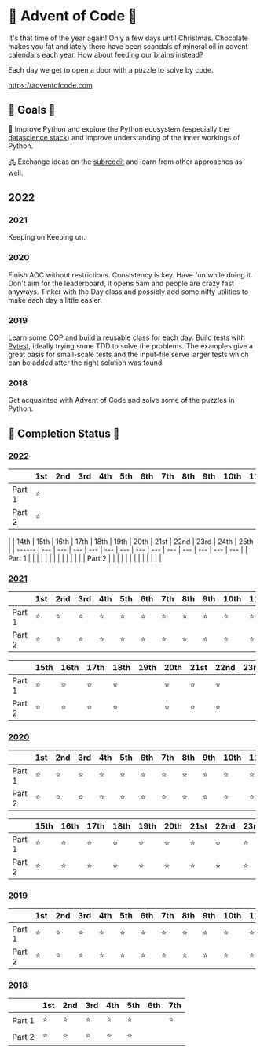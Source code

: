 # 🎄 Advent of Code 🎄

It's that time of the year again! Only a few days until Christmas. Chocolate makes you fat and lately there have been scandals of mineral oil in advent calendars each year. How about feeding our brains instead?

Each day we get to open a door with a puzzle to solve by code.

https://adventofcode.com

## 🏁 Goals 🏁 

🐍 Improve Python and explore the Python ecosystem (especially the [datascience stack](http://pydata.org/)) and improve understanding of the inner workings of Python. 

🖧 Exchange ideas on the [subreddit](https://www.reddit.com/r/adventofcode) and learn from other approaches as well.

## 2022


### 2021
Keeping on Keeping on.

### 2020
Finish AOC without restrictions. Consistency is key. Have fun while doing it. Don't aim for the leaderboard, it opens 5am and people are crazy fast anyways. Tinker with the Day class and possibly add some nifty utilities to make each day a little easier.

### 2019
Learn some OOP and build a reusable class for each day. Build tests with [Pytest](https://docs.pytest.org/en/stable/), ideally trying some TDD to solve the problems. The examples give a great basis for small-scale tests and the input-file serve larger tests which can be added after the right solution was found.

### 2018
Get acquainted with Advent of Code and solve some of the puzzles in Python.

## 🌟 Completion Status 🌟

### [2022](./2022/)

|        | 1st | 2nd | 3rd | 4th | 5th | 6th | 7th | 8th | 9th | 10th | 11th | 12th | 13th |
| ------ | --- | --- | --- | --- | --- | --- | --- | --- | --- | --- | --- | --- | --- |
| Part 1 | ⭐ | <!--2022.02.1--> | <!--2022.03.1--> | <!--2022.04.1--> | <!--2022.05.1--> | <!--2022.06.1--> | <!--2022.07.1--> | <!--2022.08.1--> | <!--2022.09.1--> | <!--2022.10.1--> | <!--2022.11.1--> | <!--2022.12.1--> | <!--2022.13.1--> |
| Part 2 | ⭐ | <!--2022.02.2--> | <!--2022.03.2--> | <!--2022.04.2--> | <!--2022.05.2--> | <!--2022.06.2--> | <!--2022.07.2--> | <!--2022.08.2--> | <!--2022.09.2--> | <!--2022.10.2--> | <!--2022.11.2--> | <!--2022.12.2--> | <!--2022.13.2--> |

|        | 14th | 15th | 16th | 17th | 18th | 19th | 20th | 21st | 22nd | 23rd | 24th | 25th |
| ------ | --- | --- | --- | --- | --- | --- | --- | --- | --- | --- | --- | --- | --- |
| Part 1 | <!--2022.14.1--> | <!--2022.15.1--> | <!--2022.16.1--> | <!--2022.17.1--> | <!--2022.18.1--> | <!--2022.19.1--> | <!--2022.20.1--> | <!--2022.21.1--> | <!--2022.22.1--> | <!--2022.23.1--> | <!--2022.24.1--> | <!--2022.25.1--> |
| Part 2 | <!--2022.14.2--> | <!--2022.15.2--> | <!--2022.16.2--> | <!--2022.17.2--> | <!--2022.18.2--> | <!--2022.19.2--> | <!--2022.20.2--> | <!--2022.21.2--> | <!--2022.22.2--> | <!--2022.23.2--> | <!--2022.24.2--> | <!--2022.25.2--> |

### [2021](./2021/)

|        | 1st | 2nd | 3rd | 4th | 5th | 6th | 7th | 8th | 9th | 10th | 11th | 12th | 13th | 14th |
| ------ | --- | --- | --- | --- | --- | --- | --- | --- | --- | ---- | ---- | ---- | ---- | ---- |
| Part 1 | ⭐ | ⭐ | ⭐ | ⭐ | ⭐ | ⭐ | ⭐  | ⭐ | ⭐ | ⭐ | ⭐ | ⭐ | ⭐ | ⭐ |
| Part 2 | ⭐ | ⭐ | ⭐ | ⭐ | ⭐ | ⭐ | ⭐ | ⭐ | ⭐ | ⭐ | ⭐ | ⭐ | ⭐ | ⭐ |

|        | 15th | 16th | 17th | 18th | 19th | 20th | 21st | 22nd | 23rd | 24th | 25th | 
| ------ | --- | --- | --- | --- | --- | --- | --- | --- | --- | ---- | ---- | 
| Part 1 | ⭐ | ⭐ | ⭐ | ⭐ |  | ⭐ | ⭐ | ⭐ |  |  |  |  
| Part 2 | ⭐ | ⭐ | ⭐ | ⭐ |  | ⭐ | ⭐ | ⭐ |  |  |  |  

### [2020](./2020/)

|        | 1st | 2nd | 3rd | 4th | 5th | 6th | 7th | 8th | 9th | 10th | 11th | 12th | 13th | 14th |
| ------ | --- | --- | --- | --- | --- | --- | --- | --- | --- | ---- | ---- | ---- | ---- | ---- |
| Part 1 | ⭐ | ⭐ | ⭐ | ⭐ | ⭐ | ⭐ | ⭐  | ⭐ | ⭐ | ⭐ | ⭐ | ⭐ | ⭐ | ⭐ |
| Part 2 | ⭐ | ⭐ | ⭐ | ⭐ | ⭐ | ⭐ | ⭐ | ⭐ | ⭐ | ⭐ | ⭐ | ⭐ | ⭐ | ⭐ |

|        | 15th | 16th | 17th | 18th | 19th | 20th | 21st | 22nd | 23rd | 24th | 25th | 
| ------ | --- | --- | --- | --- | --- | --- | --- | --- | --- | ---- | ---- | 
| Part 1 | ⭐ | ⭐ | ⭐ | ⭐ | ⭐ | ⭐ | ⭐ | ⭐ | ⭐ | ⭐ | ⭐ |  
| Part 2 | ⭐ | ⭐ | ⭐ | ⭐ | ⭐ | ⭐ | ⭐ | ⭐ | ⭐ | ⭐ | ⭐ |  

### [2019](./2019/)

|        | 1st | 2nd | 3rd | 4th | 5th | 6th | 7th | 8th | 9th | 10th | 11th | 12th | 13th | 14th |
| ------ | --- | --- | --- | --- | --- | --- | --- | --- | --- | ---- | ---- | ---- | ---- | ---- |
| Part 1 | ⭐ | ⭐ | ⭐ | ⭐ | ⭐ | ⭐ | ⭐ | ⭐ | ⭐ | ⭐ | ⭐ | ⭐ | ⭐ | ⭐ |
| Part 2 | ⭐ | ⭐ | ⭐ | ⭐ | ⭐ | ⭐ | ⭐ | ⭐ | ⭐ | ⭐ | ⭐ | ⭐ | ⭐ | ⭐ |

### [2018](./2018/)

|        | 1st | 2nd | 3rd | 4th | 5th | 6th | 7th |
| ------ | --- | --- | --- | --- | --- | --- | --- |
| Part 1 | ⭐ | ⭐ | ⭐ | ⭐  | ⭐ |  | ⭐ |
| Part 2 | ⭐ | ⭐ | ⭐ | ⭐  | ⭐ |  |  |
